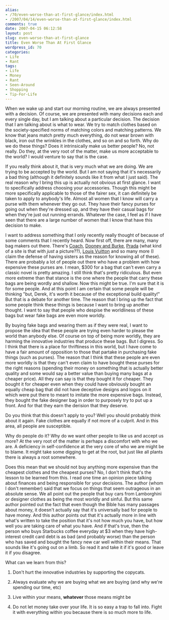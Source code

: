 ```yaml
---
alias:
- /70/even-worse-than-at-first-glance/index.html
- /2007/04/14/even-worse-than-at-first-glance/index.html
comments: true
date: 2007-04-15 06:12:58
layout: post
slug: even-worse-than-at-first-glance
title: Even Worse Than At First Glance
wordpress_id: 70
categories:
- Life
- Rant
tags:
- Life
- Money
- Rant
- Seen-Around
- Shopping
- Tip-For-Life
---
```


When we wake up and start our morning routine, we are always presented with a decision.  Of course, we are presented with many decisions each and every single day, but I am talking about a particular decision.  The decision that I am talking about is what to wear.  We try to match clothes based on the society-specified norms of matching colors and matching patterns.  We know that jeans match pretty much everything, do not wear brown with black, iron out the wrinkles in the clothes, and so on and so forth.  Why do we do these things?  Does it intrinsically make us better people?  No, not really.  Do they, at the very root of the matter, make us more acceptable to the world?  I would venture to say that is the case.

If you really think about it, that is very much what we are doing.  We are trying to be accepted by the world.  But I am not saying that it's necessarily a bad thing (although it definitely sounds like it from what I just said).  The real reason why I bring this up is actually not obvious at first glance.  I want to specifically address choosing your accessories.  Though this might be more specifically applicable to those of the fairer sex, it can definitely be taken to apply to anybody's life.  Almost all women that I know will carry a purse with them whenever they go out.  They have their fancy purses for going out when they're dressed up, and they have their casual bags for when they're just out running errands.  Whatever the case, I feel as if I have seen that there are a large number of women that I know that have this decision to make.

I want to address something that I only recently really thought of because of some comments that I recently heard.  Now first off, there are many, many bag makers out there.  There's [Coach](http://www.coach.com/), [Dooney and Burke](http://www.dooney.com/), [Prada](http://www.prada.com/) (what kind of a site is that with _just_ a picture??), [Louis Vuitton](http://www.louisvuitton.com/) and so many more (I claim the defense of having sisters as the reason for knowing all of these).  There are probably a lot of people out there who have a problem with how expensive these purses are.  I mean, $300 for a bag that can't even carry a classic novel is pretty amazing.  I still think that's pretty ridiculous.  But even more extreme than that stance is the one where the people that carry these bags are being wordly and shallow.  Now this might be true.  I'm sure that it is for some people.  And at this point I am certain that some people will be thinking "but, Derek, it's worth it because of the exceptional build quality!"  But that is a debate for another time.  The reason that I bring up the fact that some people think these things is because I want to bring up another thought.  I want to say that people who despise the worldliness of these bags but wear fake bags are even more worldly.

By buying fake bags and wearing them as if they were real, I want to propose the idea that these people are trying even harder to please the world than anybody else.  Of course on top of being more worldly, they are harming the innovative industries that produce these bags.  But I digress.  So I think that there is a place for thriftiness in this world, but I have come to have a fair amount of opposition to those that partake in purchasing fake things (such as purses).  The reason that I think that these people are even more worldly is that they can't even claim to have bought these purses for the right reasons (spending their money on something that is actually better quality and some would say a better value than buying many bags at a cheaper price).  All they can say is that they bought it for cheaper.  They bought it for cheaper even when they could have obviously bought an equally cheap bag that did not have deceptive designs and logos on it which were put there to meant to imitate the more expensive bags.  Instead, they bought the fake designer bag in order to purposely try to put up a front.  And for that they earn the derision that they deserve.

Do you think that this doesn't apply to you?  Well you should probably think about it again.  Fake clothes are equally if not more of a culprit.  And in this area, all people are susceptible.

Why do people do it?  Why do we want other people to like us and accept us more?  At the very root of the matter is perhaps a discomfort with who we are.  A deficiency in self-confidence at the very core of who we are might be to blame.  It might take some digging to get at the root, but just like all plants there is always a root somewhere.

Does this mean that we should not buy anything more expensive than the cheapest clothes and the cheapest purses?  No, I don't think that's the lesson to be learned from this.  I read one time an opinion piece talking about finances and being responsible for your decisions.  The author (whom I don't remember) said that we focus on things that seem outrageous in an absolute sense.  We all point out the people that buy cars from Lamborghini or designer clothes as being the most worldly and sinful.  But this same author pointed out the fact that even though the Bible has many passages about money, it doesn't actually say that it's universally bad for people to have money.  And this author points out that it's actually more in line with what's written to take the position that it's not how much you have, but how well you are taking care of what you have.  And if that's true, then the person who buys Starbucks coffee everyday at $3 when they have high-interest credit card debt is as bad (and probably worse) than the person who has saved and bought the fancy new car well within their means.  That sounds like it's going out on a limb.  So read it and take it if it's good or leave it if you disagree.

What can we learn from this?




  1. Don't hurt the innovative industries by supporting the copycats.



  2. Always evaluate why we are buying what we are buying (and why we're spending our time, etc)



  3. Live within your means, **whatever** those means might be



  4. Do not let money take over your life.  It is so easy a trap to fall into.  Fight it with everything within you because there is so much more to life.




